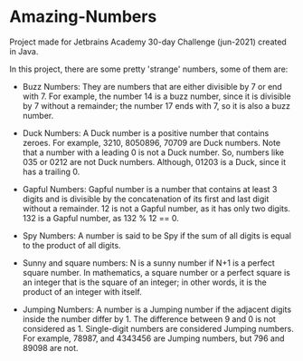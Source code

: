 # Amazing-Numbers
Project made for Jetbrains Academy 30-day Challenge (jun-2021) created in Java.

In this project, there are some pretty 'strange' numbers, some of them are:

- Buzz Numbers:
They are numbers that are either divisible by 7 or end with 7. For example, the number 14 is a buzz number, since it is divisible by 7 without a remainder; the number 17 ends with 7, so it is also a buzz number.

- Duck Numbers:
A Duck number is a positive number that contains zeroes. For example, 3210, 8050896, 70709 are Duck numbers. Note that a number with a leading 0 is not a Duck number. So, numbers like 035 or 0212 are not Duck numbers. Although, 01203 is a Duck, since it has a trailing 0.

- Gapful Numbers:
Gapful number is a number that contains at least 3 digits and is divisible by the concatenation of its first and last digit without a remainder. 12 is not a Gapful number, as it has only two digits. 132 is a Gapful number, as 132 % 12 == 0.

- Spy Numbers:
A number is said to be Spy if the sum of all digits is equal to the product of all digits.

- Sunny and square numbers:
N is a sunny number if N+1 is a perfect square number. In mathematics, a square number or a perfect square is an integer that is the square of an integer; in other words, it is the product of an integer with itself.

- Jumping Numbers:
A number is a Jumping number if the adjacent digits inside the number differ by 1. The difference between 9 and 0 is not considered as 1. Single-digit numbers are considered Jumping numbers. For example, 78987, and 4343456 are Jumping numbers, but 796 and 89098 are not.
